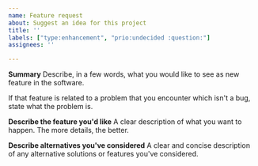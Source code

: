 ```yaml
---
name: Feature request
about: Suggest an idea for this project
title: ''
labels: ["type:enhancement", "prio:undecided :question:"]
assignees: ''

---
```


**Summary**
Describe, in a few words, what you would like to see as new feature in the software.

If that feature is related to a problem that you encounter which isn't a bug, state what the problem is.

**Describe the feature you'd like**
A clear description of what you want to happen. The more details, the better.

**Describe alternatives you've considered**
A clear and concise description of any alternative solutions or features you've considered.
